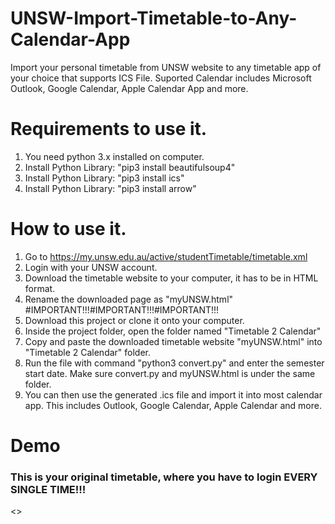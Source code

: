 # UNSW-Import-Timetable-to-Any-Calendar-App
Import your personal timetable from UNSW website to any timetable app of your choice that supports ICS File. Suported Calendar includes Microsoft Outlook, Google Calendar, Apple Calendar App and more.

# Requirements to use it.
1. You need python 3.x installed on computer.
2. Install <BeautifulSoup4> Python Library: "pip3 install beautifulsoup4"
3. Install <ics> Python Library: "pip3 install ics"
4. Install <arrow> Python Library: "pip3 install arrow"

# How to use it.
1. Go to https://my.unsw.edu.au/active/studentTimetable/timetable.xml
2. Login with your UNSW account.
3. Download the timetable website to your computer, it has to be in HTML format.
4. Rename the downloaded page as "myUNSW.html" #IMPORTANT!!!#IMPORTANT!!!#IMPORTANT!!!
5. Download this project or clone it onto your computer.
6. Inside the project folder, open the folder named "Timetable 2 Calendar"
7. Copy and paste the downloaded timetable website "myUNSW.html" into "Timetable 2 Calendar" folder.
8. Run the file with command "python3 convert.py" and enter the semester start date. Make sure convert.py and myUNSW.html is under the same folder.
9. You can then use the generated .ics file and import it into most calendar app. This includes Outlook, Google Calendar, Apple Calendar and more.

# Demo 
<h3>This is your original timetable, where you have to login EVERY SINGLE TIME!!!</h3>
<>
